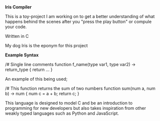 **Iris Compiler**

This is a toy-project I am working on to get a better understanding of what happens behind the scenes after you "press the play button" or compule your code.

Written in C

My dog Iris is the eponym for this project 

**Example Syntax**

/# Single line comments
function f_name(type var1, type var2) -> return_type {
    return ...
}

An example of this being used;

/# This function returns the sum of two numbers
function sum(num a, num b) -> num {
    num c = a + b;
    return c;
}

This language is designed to model C and be an introduction to programming for new developers but also takes inspiration from other weakly typed languages such as Python and JavaScript.


